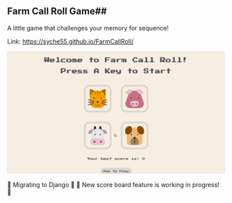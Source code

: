 ## Farm Call Roll Game##

A little game that challenges your memory for sequence!

Link: https://syche55.github.io/FarmCallRoll/

![](farmCallRollDemo.gif)

🚧 Migrating to Django 🚧
🚧 New score board feature is working in progress! 🚧
